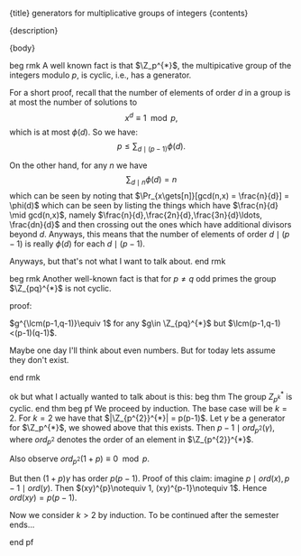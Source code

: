 {title}
generators for multiplicative groups of integers
{contents}

{description}

{body}

beg rmk
A well known fact is that $\Z_p^{*}$, the multipicative group of
the integers modulo $p$, is cyclic, i.e., has a generator.

For a short proof, recall that
the number of elements of order $d$ in a group is at most the
number of solutions to
$$x^{d}\equiv 1 \mod p,$$
which is at most $\phi(d)$. 
So we have:
$$p\le \sum_{d\mid (p-1)} \phi(d).$$

On the other hand, for any $n$ we have
$$\sum_{d\mid n} \phi(d) = n$$
which can be seen by noting that $\Pr_{x\gets[n]}[gcd(n,x) = \frac{n}{d}] =
\phi(d)$  which can be seen by listing the things which have
$\frac{n}{d} \mid gcd(n,x)$, namely $\frac{n}{d},\frac{2n}{d},\frac{3n}{d}\ldots, \frac{dn}{d}$ 
and then crossing out the ones which have additional divisors beyond $d$.
Anyways, this means that the number of elements of order $d\mid (p-1)$ is
really $\phi(d)$ for each $d\mid (p-1)$.

Anyways, but that's not what I want to talk about. 
end rmk

beg rmk
Another well-known fact is that for $p\neq q$ odd primes the
group  $\Z_{pq}^{*}$ is not cyclic. 

proof: 

$g^{\lcm(p-1,q-1)}\equiv 1$ for any $g\in \Z_{pq}^{*}$ but
$\lcm(p-1,q-1)<(p-1)(q-1)$.

Maybe one day I'll think about even numbers. But for today lets
assume they don't exist.

end rmk

ok but what I actually wanted to talk about is this:
beg thm
The group $Z_{p^{k}}^{*}$ is cyclic.
end thm
beg pf
We proceed by induction. 
The base case will be $k=2$.
For $k=2$ we have that  $|\Z_{p^{2}}^{*}| = p(p-1)$.
Let $\gamma$ be a generator for  $\Z_p^{*}$, we showed above that
this exists.
Then $p-1 \mid ord_{p^{2}}(\gamma)$, where $ord_{p^{2}}$ denotes
the order of an element in $\Z_{p^{2}}^{*}$.

Also observe $ord_{p^{2}}(1+p) \equiv 0 \mod p.$

But then $(1+p)\gamma$ has order  $p(p-1)$.
Proof of this claim:
imagine $p\mid ord(x),p-1\mid ord(y)$.
Then $(xy)^{p}\notequiv 1, (xy)^{p-1}\notequiv 1$. Hence
$ord(xy)= p(p-1)$.

Now we consider $k>2$ by induction. 
To be continued after the semester ends...

end pf

